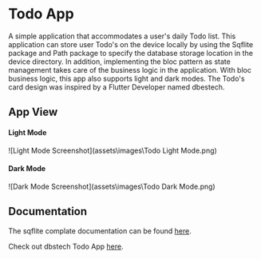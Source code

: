 # Todo App

A simple application that accommodates a user's daily Todo list. This application can store user Todo's on the device locally by using the Sqflite package and Path package to specify the database storage location in the device directory. In addition, implementing the bloc pattern as state management takes care of the business logic in the application. With bloc business logic, this app also supports light and dark modes. The Todo's card design was inspired by a Flutter Developer named dbestech.

## App View

#### Light Mode
![Light Mode Screenshot](assets\images\Todo Light Mode.png)
#### Dark Mode
![Dark Mode Screenshot](assets\images\Todo Dark Mode.png)


## Documentation

The sqflite complate documentation can be found [here](https://pub.dev/packages/sqflite).

Check out dbstech Todo App [here](https://www.youtube.com/watch?v=2L8maZUY2hU&t=1s).